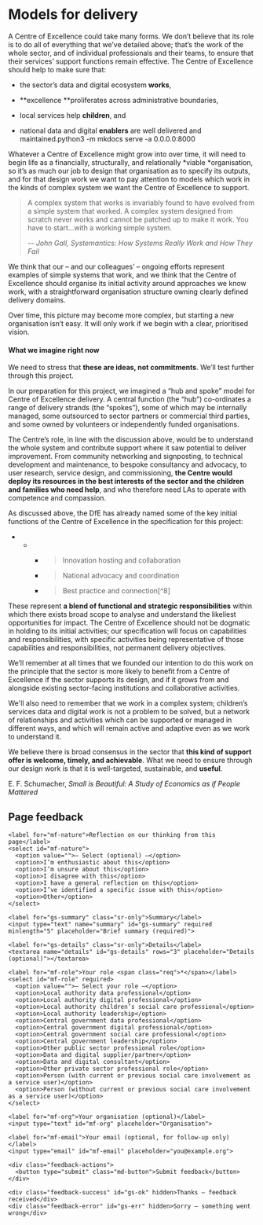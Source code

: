 # Models for delivery

A Centre of Excellence could take many forms. We don’t believe that its role is to do all of everything that we’ve detailed above; that’s the work of the whole sector, and of individual professionals and their teams, to ensure that their services’ support functions remain effective. The Centre of Excellence should help to make sure that:

-  the sector’s data and digital ecosystem **works**,

-  **excellence **proliferates across administrative boundaries,

-  local services help **children**, and

-  national data and digital **enablers** are well delivered and maintained.python3 -m mkdocs serve -a 0.0.0.0:8000

Whatever a Centre of Excellence might grow into over time, it will need to begin life as a financially, structurally, and relationally *viable *organisation, so it’s as much our job to design that organisation as to specify its outputs, and for that design work we want to pay attention to models which work in the kinds of complex system we want the Centre of Excellence to support.

>A complex system that works is invariably found to have evolved from a simple system that worked.
>A complex system designed from scratch never works and cannot be patched up to make it work.
>You have to start…with a working simple system.
> 
> -- <cite>John Gall, *Systemantics: How Systems Really Work and How They Fail*</cite>

We think that our – and our colleagues’ – ongoing efforts represent examples of simple systems that work, and we think that the Centre of Excellence should organise its initial activity around approaches we know work, with a straightforward organisation structure owning clearly defined delivery domains.

Over time, this picture may become more complex, but starting a new organisation isn’t easy. It will only work if we begin with a clear, prioritised vision.

#### What we imagine right now

We need to stress that **these are ideas, not commitments**. We’ll test further through this project.

In our preparation for this project, we imagined a “hub and spoke” model for Centre of Excellence delivery. A central function (the “hub”) co-ordinates a range of delivery strands (the “spokes”), some of which may be internally managed, some outsourced to sector partners or commercial third parties, and some owned by volunteers or independently funded organisations.

The Centre’s role, in line with the discussion above, would be to understand the whole system and contribute support where it saw potential to deliver improvement. From community networking and signposting, to technical development and maintenance, to bespoke consultancy and advocacy, to user research, service design, and commissioning, **the Centre would deploy its resources in the best interests of the sector and the children and families who need help**, and who therefore need LAs to operate with competence and compassion.

As discussed above, the DfE has already named some of the key initial functions of the Centre of Excellence in the specification for this project:

- - - > Innovation hosting and collaboration

    - > National advocacy and coordination

    - > Best practice and connection[^8]

These represent **a blend of functional and strategic responsibilities** within which there exists broad scope to analyse and understand the likeliest opportunities for impact. The Centre of Excellence should not be dogmatic in holding to its initial activities; our specification will focus on capabilities and responsibilities, with specific activities being representative of those capabilities and responsibilities, not permanent delivery objectives.

We’ll remember at all times that we founded our intention to do this work on the principle that the sector is more likely to benefit from a Centre of Excellence if the sector supports its design, and if it grows from and alongside existing sector-facing institutions and collaborative activities.

We'll also need to remember that we work in a complex system; children’s services data and digital work is not a problem to be solved, but a network of relationships and activities which can be supported or managed in different ways, and which will remain active and adaptive even as we work to understand it.

We believe there is broad consensus in the sector that **this kind of support offer is welcome, timely, and achievable**. What we need to ensure through our design work is that it is well-targeted, sustainable, and **useful**.

E. F. Schumacher, *Small is Beautiful: A Study of Economics as if People Mattered*

<!--- feedback form only below here -->


<div class="feedback-section feedback-compact" id="sheets">
  <h2>Page feedback</h2>
  <form id="gs-form">
    <input type="hidden" name="page" id="gs-page">
    <input type="text" name="hp_field" id="hp_field" style="display:none" tabindex="-1" autocomplete="off">

    <label for="mf-nature">Reflection on our thinking from this page</label>
    <select id="mf-nature">
      <option value="">— Select (optional) —</option>
      <option>I’m enthusiastic about this</option>
      <option>I’m unsure about this</option>
      <option>I disagree with this</option>
      <option>I have a general reflection on this</option>
      <option>I’ve identified a specific issue with this</option>
      <option>Other</option>
    </select>
    
    <label for="gs-summary" class="sr-only">Summary</label>
    <input type="text" name="summary" id="gs-summary" required minlength="5" placeholder="Brief summary (required)">

    <label for="gs-details" class="sr-only">Details</label>
    <textarea name="details" id="gs-details" rows="3" placeholder="Details (optional)"></textarea>

    <label for="mf-role">Your role <span class="req">*</span></label>
    <select id="mf-role" required>
      <option value="">— Select your role —</option>
      <option>Local authority data professional</option>
      <option>Local authority digital professional</option>
      <option>Local authority children’s social care professional</option>
      <option>Local authority leadership</option>
      <option>Central government data professional</option>
      <option>Central government digital professional</option>
      <option>Central government social care professional</option>
      <option>Central government leadership</option>
      <option>Other public sector professional role</option>
      <option>Data and digital supplier/partner</option>
      <option>Data and digital consultant</option>
      <option>Other private sector professional role</option>
      <option>Person (with current or previous social care involvement as a service user)</option>
      <option>Person (without current or previous social care involvement as a service user)</option>
    </select>

    <label for="mf-org">Your organisation (optional)</label>
    <input type="text" id="mf-org" placeholder="Organisation">

    <label for="mf-email">Your email (optional, for follow-up only)</label>
    <input type="email" id="mf-email" placeholder="you@example.org">

    <div class="feedback-actions">
      <button type="submit" class="md-button">Submit feedback</button>
    </div>

    <div class="feedback-success" id="gs-ok" hidden>Thanks — feedback received</div>
    <div class="feedback-error" id="gs-err" hidden>Sorry — something went wrong</div>
  </form>
</div>

